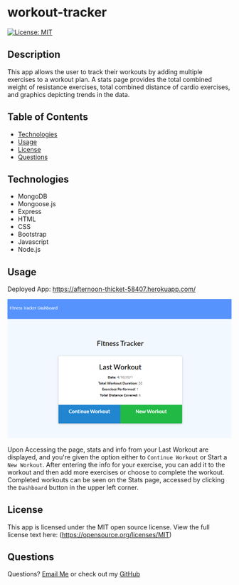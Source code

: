 # workout-tracker  

[![License: MIT](https://img.shields.io/badge/License-MIT-yellow.svg)](https://opensource.org/licenses/MIT)

## Description  

This app allows the user to track their workouts by adding multiple exercises to a workout plan. A stats page provides the total combined weight of resistance exercises, total combined distance of cardio exercises, and graphics depicting trends in the data.  

## Table of Contents
* [Technologies](#Technologies)
* [Usage](#Usage)
* [License](#License)
* [Questions](#Questions)  

## Technologies  
* MongoDB
* Mongoose.js
* Express
* HTML
* CSS
* Bootstrap
* Javascript
* Node.js  

## Usage  

Deployed App: https://afternoon-thicket-58407.herokuapp.com/  

![Homepage](public/assets/home-screenshot.png)  

Upon Accessing the page, stats and info from your Last Workout are displayed, and you're given the option either to `Continue Workout` or Start a `New Workout`. After entering the info for your exercise, you can add it to the workout and then add more exercises or choose to complete the workout. Completed workouts can be seen on the Stats page, accessed by clicking the `Dashboard` button in the upper left corner.  

## License  

This app is licensed under the MIT open source license. View the full license text here: (https://opensource.org/licenses/MIT)  

## Questions  

Questions? [Email Me](mailto:gregriss23@gmail.com) 
or check out my [GitHub](https://github.com/gregriss)  
